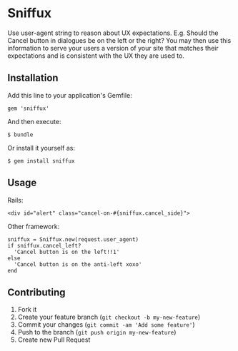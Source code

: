 # Sniffux

Use user-agent string to reason about UX expectations. E.g. Should the Cancel button in dialogues be on the left or the right? You may then use this information to serve your users a version of your site that matches their expectations and is consistent with the UX they are used to.

## Installation

Add this line to your application's Gemfile:

    gem 'sniffux'

And then execute:

    $ bundle

Or install it yourself as:

    $ gem install sniffux

## Usage

Rails:

    <div id="alert" class="cancel-on-#{sniffux.cancel_side}">

Other framework:

    sniffux = Sniffux.new(request.user_agent)
    if sniffux.cancel_left?
      'Cancel button is on the left!!1'
    else
      'Cancel button is on the anti-left xoxo'
    end

## Contributing

1. Fork it
2. Create your feature branch (`git checkout -b my-new-feature`)
3. Commit your changes (`git commit -am 'Add some feature'`)
4. Push to the branch (`git push origin my-new-feature`)
5. Create new Pull Request
